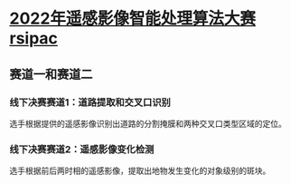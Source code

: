 # [2022年遥感影像智能处理算法大赛rsipac](http://rsipac.whu.edu.cn/index)

## 赛道一和赛道二

### 线下决赛赛道1：道路提取和交叉口识别

选手根据提供的遥感影像识别出道路的分割掩膜和两种交叉口类型区域的定位。

### 线下决赛赛道2：遥感影像变化检测

选手根据前后两时相的遥感影像，提取出地物发生变化的对象级别的斑块。
